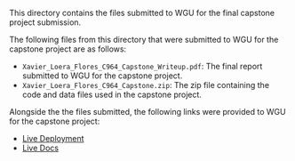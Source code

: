 This directory contains the files submitted to WGU for the final capstone project submission.

The following files from this directory that were submitted to WGU for the capstone project are as follows:
- `Xavier_Loera_Flores_C964_Capstone_Writeup.pdf`: The final report submitted to WGU for the capstone project.
- `Xavier_Loera_Flores_C964_Capstone.zip`: The zip file containing the code and data files used in the capstone project.

Alongside the the files submitted, the following links were provided to WGU for the capstone project:

- [Live Deployment](https://wgu-capstone-xavier-loera-flores.vercel.app)
- [Live Docs](https://wgu-capstone-docs.vercel.app/)
